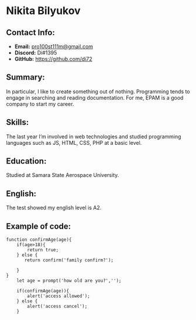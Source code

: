 # Nikita Bilyukov
## Contact Info:
+ **Email:** pro100st111m@gmail.com
+ **Discord:** Di#1395
+ **GitHub:** https://github.com/di72
## Summary:
In particular, I like to create something out of nothing. Programming tends to engage in searching and reading documentation. For me, EPAM is a good company to start my career.
## Skills:
The last year I’m involved in web technologies and studied programming languages such as JS, HTML, CSS, PHP at a basic level.
## Education:
Studied at Samara State Aerospace University.
## English: 
The test showed my english level is A2.
## Example of code:
```
function confirmAge(age){
    if(age>18){
        return true;
    } else {
       return confirm('family confirm?');

    }
}
    let age = prompt('how old are you?','');

    if(confirmAge(age)){
        alert('access allowed');
    } else {
        alert('access cancel');
    }
```
